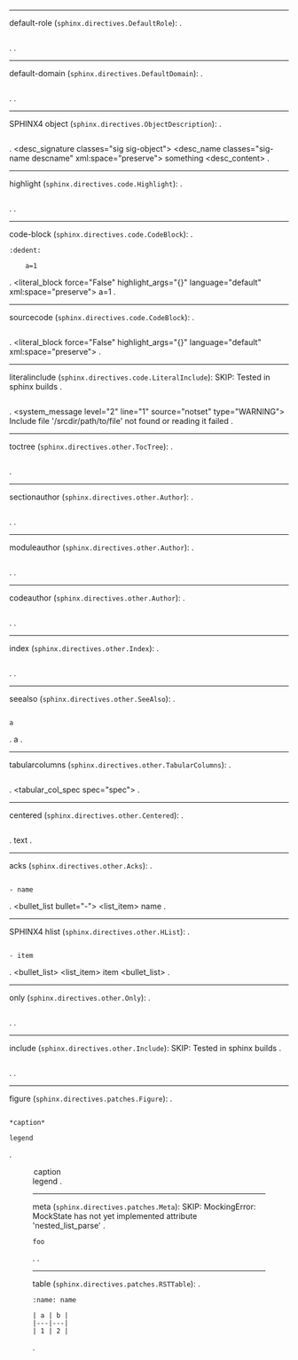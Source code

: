 --------------------------------
default-role (`sphinx.directives.DefaultRole`):
.
```{default-role}
```
.
<document source="notset">
.

--------------------------------
default-domain (`sphinx.directives.DefaultDomain`):
.
```{default-domain} mydomain
```
.
<document source="notset">
.

--------------------------------
SPHINX4 object (`sphinx.directives.ObjectDescription`):
.
```{object} something
```
.
<document source="notset">
    <index entries="">
    <desc classes="object" desctype="object" domain="" noindex="False" objtype="object">
        <desc_signature classes="sig sig-object">
            <desc_name classes="sig-name descname" xml:space="preserve">
                something
        <desc_content>
.

--------------------------------
highlight (`sphinx.directives.code.Highlight`):
.
```{highlight} something
```
.
<document source="notset">
    <highlightlang force="False" lang="something" linenothreshold="9223372036854775807">
.

--------------------------------
code-block (`sphinx.directives.code.CodeBlock`):
.
```{code-block}
:dedent:

    a=1
```
.
<document source="notset">
    <literal_block force="False" highlight_args="{}" language="default" xml:space="preserve">
        a=1
.

--------------------------------
sourcecode (`sphinx.directives.code.CodeBlock`):
.
```{sourcecode}
```
.
<document source="notset">
    <literal_block force="False" highlight_args="{}" language="default" xml:space="preserve">
.

--------------------------------
literalinclude (`sphinx.directives.code.LiteralInclude`):
SKIP: Tested in sphinx builds
.
```{literalinclude} /path/to/file
```
.
<document source="notset">
    <system_message level="2" line="1" source="notset" type="WARNING">
        <paragraph>
            Include file '/srcdir/path/to/file' not found or reading it failed
.

--------------------------------
toctree (`sphinx.directives.other.TocTree`):
.
```{toctree}
```
.
<document source="notset">
    <compound classes="toctree-wrapper">
        <toctree caption="True" entries="" glob="False" hidden="False" includefiles="" includehidden="False" maxdepth="-1" numbered="0" parent="mock_docname" titlesonly="False">
.

--------------------------------
sectionauthor (`sphinx.directives.other.Author`):
.
```{sectionauthor} bob geldof
```
.
<document source="notset">
.

--------------------------------
moduleauthor (`sphinx.directives.other.Author`):
.
```{moduleauthor} ringo starr
```
.
<document source="notset">
.

--------------------------------
codeauthor (`sphinx.directives.other.Author`):
.
```{codeauthor} paul mcartney
```
.
<document source="notset">
.

--------------------------------
index (`sphinx.directives.other.Index`):
.
```{index} something
```
.
<document source="notset">
    <index entries="('single',\ 'something',\ 'index-0',\ '',\ None)" inline="False">
    <target ids="index-0">
.

--------------------------------
seealso (`sphinx.directives.other.SeeAlso`):
.
```{seealso}

a
```
.
<document source="notset">
    <seealso>
        <paragraph>
            a
.

--------------------------------
tabularcolumns (`sphinx.directives.other.TabularColumns`):
.
```{tabularcolumns} spec
```
.
<document source="notset">
    <tabular_col_spec spec="spec">
.

--------------------------------
centered (`sphinx.directives.other.Centered`):
.
```{centered} text
```
.
<document source="notset">
    <centered>
        text
.

--------------------------------
acks (`sphinx.directives.other.Acks`):
.
```{acks}

- name
```
.
<document source="notset">
    <acks>
        <bullet_list bullet="-">
            <list_item>
                <paragraph>
                    name
.

--------------------------------
SPHINX4 hlist (`sphinx.directives.other.HList`):
.
```{hlist}

- item
```
.
<document source="notset">
    <hlist ncolumns="2">
        <hlistcol>
            <bullet_list>
                <list_item>
                    <paragraph>
                        item
        <hlistcol>
            <bullet_list>
.

--------------------------------
only (`sphinx.directives.other.Only`):
.
```{only} expr
```
.
<document source="notset">
    <only expr="expr">
.

--------------------------------
include (`sphinx.directives.other.Include`):
SKIP: Tested in sphinx builds
.
```{include} path/to/include
```
.
<document source="notset">
.

--------------------------------
figure (`sphinx.directives.patches.Figure`):
.
```{figure} path/to/figure

*caption*

legend
```
.
<document source="notset">
    <figure>
        <image uri="path/to/figure">
        <caption>
            <emphasis>
                caption
        <legend>
            <paragraph>
                legend
.

--------------------------------
meta (`sphinx.directives.patches.Meta`):
SKIP: MockingError: MockState has not yet implemented attribute 'nested_list_parse'
.
```{meta}
foo
```
.
<document source="notset">
.

--------------------------------
table (`sphinx.directives.patches.RSTTable`):
.
```{table} *title*
:name: name

| a | b |
|---|---|
| 1 | 2 |
```
.
<document source="notset">
    <table classes="colwidths-auto" ids="name" names="name">
        <title>
            <emphasis>
                title
        <tgroup cols="2">
            <colspec colwidth="50.0">
            <colspec colwidth="50.0">
            <thead>
                <row>
                    <entry>
                        <paragraph>
                            a
                    <entry>
                        <paragraph>
                            b
            <tbody>
                <row>
                    <entry>
                        <paragraph>
                            1
                    <entry>
                        <paragraph>
                            2
.

--------------------------------
csv-table (`sphinx.directives.patches.CSVTable`):
.
```{csv-table}

"Albatross", 2.99, "On a stick!"
```
.
<document source="notset">
    <table>
        <tgroup cols="3">
            <colspec colwidth="33">
            <colspec colwidth="33">
            <colspec colwidth="33">
            <tbody>
                <row>
                    <entry>
                        <paragraph>
                            Albatross
                    <entry>
                        <paragraph>
                            2.99
                    <entry>
                        <paragraph>
                            On a stick!
.

--------------------------------
list-table (`sphinx.directives.patches.ListTable`):
.
```{list-table}

* - item
```
.
<document source="notset">
    <table>
        <tgroup cols="1">
            <colspec colwidth="100">
            <tbody>
                <row>
                    <entry>
                        <paragraph>
                            item
.

--------------------------------
code (`sphinx.directives.patches.Code`):
.
```{code} python

a
```
.
<document source="notset">
    <literal_block force="False" highlight_args="{}" language="python" xml:space="preserve">
        a
.

--------------------------------
math (`sphinx.directives.patches.MathDirective`):
.
```{math}
```
.
<document source="notset">
    <math_block docname="mock_docname" label="True" nowrap="False" number="True" xml:space="preserve">
.

--------------------------------
deprecated (`sphinx.domains.changeset.VersionChange`):
.
```{deprecated} 0.3
```
.
<document source="notset">
    <versionmodified type="deprecated" version="0.3">
        <paragraph translatable="False">
            <inline classes="versionmodified deprecated">
                Deprecated since version 0.3.
.

--------------------------------
versionadded (`sphinx.domains.changeset.VersionChange`):
.
```{versionadded} 0.2
```
.
<document source="notset">
    <versionmodified type="versionadded" version="0.2">
        <paragraph translatable="False">
            <inline classes="versionmodified added">
                New in version 0.2.
.

--------------------------------
versionchanged (`sphinx.domains.changeset.VersionChange`):
.
```{versionchanged} 0.1
```
.
<document source="notset">
    <versionmodified type="versionchanged" version="0.1">
        <paragraph translatable="False">
            <inline classes="versionmodified changed">
                Changed in version 0.1.
.
--------------------------------
glossary (`sphinx.domains.std.Glossary`):
.
```{glossary}

term 1 : A
term 2 : B
    Definition of both terms.
```
.
<document source="notset">
    <glossary>
        <definition_list classes="glossary">
            <definition_list_item>
                <term ids="term-term-1">
                    term 1
                    <index entries="('single',\ 'term\ 1',\ 'term-term-1',\ 'main',\ 'A')">
                <term ids="term-term-2">
                    term 2
                    <index entries="('single',\ 'term\ 2',\ 'term-term-2',\ 'main',\ 'B')">
                <definition>
                    <paragraph>
                        Definition of both terms.
.

--------------------------------
SPHINX3 productionlist (`sphinx.domains.std.ProductionList`):
.
```{productionlist} try_stmt: try1_stmt | try2_stmt
```
.
<document source="notset">
    <productionlist>
        <production ids="grammar-token-try_stmt grammar-token-try-stmt" tokenname="try_stmt" xml:space="preserve">
             try1_stmt | try2_stmt
.

--------------------------------
SPHINX4 cmdoption (`sphinx.domains.std.Cmdoption`):
.
```{cmdoption} a
```
.
<document source="notset">
    <index entries="('pair',\ 'command\ line\ option;\ a',\ 'cmdoption-arg-a',\ '',\ None)">
    <desc classes="std cmdoption" desctype="cmdoption" domain="std" noindex="False" objtype="cmdoption">
        <desc_signature allnames="a" classes="sig sig-object" ids="cmdoption-arg-a">
            <desc_name classes="sig-name descname" xml:space="preserve">
                a
            <desc_addname classes="sig-prename descclassname" xml:space="preserve">
        <desc_content>
.

--------------------------------
SPHINX4 rst:directive (`sphinx.domains.rst.ReSTDirective`):
.
```{rst:directive} a
```
.
<document source="notset">
    <index entries="('single',\ 'a\ (directive)',\ 'directive-a',\ '',\ None)">
    <desc classes="rst directive" desctype="directive" domain="rst" noindex="False" objtype="directive">
        <desc_signature classes="sig sig-object" ids="directive-a">
            <desc_name classes="sig-name descname" xml:space="preserve">
                .. a::
        <desc_content>
.

--------------------------------
SPHINX4 rst:directive:option (`sphinx.domains.rst.ReSTDirectiveOption`):
.
```{rst:directive:option} a
```
.
<document source="notset">
    <index entries="('single',\ ':a:\ (directive\ option)',\ 'directive-option-a',\ '',\ 'A')">
    <desc classes="rst directive:option" desctype="directive:option" domain="rst" noindex="False" objtype="directive:option">
        <desc_signature classes="sig sig-object" ids="directive-option-a directive:option--a">
            <desc_name classes="sig-name descname" xml:space="preserve">
                :a:
        <desc_content>
.
